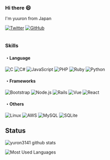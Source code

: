 ### Hi there 😄
I'm yuuron from Japan

[![Twitter](https://img.shields.io/badge/Twitter-%231DA1F2.svg?logo=Twitter&style=flat&logoColor=white)](https://twitter.com/Bluesky_3141)
[![GitHub](https://img.shields.io/badge/-Github-181717.svg?logo=github&style=flat-square)](https://github.com/yuron3141)

#

### Skills

#### ・Language

![C](https://img.shields.io/badge/C-4640b8.svg?logo=C&style=plastic)
![C#](https://img.shields.io/badge/C%23-239120.svg?logo=C-sharp&style=plastic)
![JavaScript](https://img.shields.io/badge/JavaScript-F7DF1E.svg?logo=JavaScript&style=plastic&logoColor=white)
![PHP](https://img.shields.io/badge/PHP-777BB4.svg?logo=PHP&style=plastic&logoColor=ccc)
![Ruby](https://img.shields.io/badge/Ruby-CC342D.svg?logo=Ruby&style=plastic&logoColor=white)
![Python](https://img.shields.io/badge/-Python-F9DC3E.svg?logo=Python&style=plastic)

#### ・Frameworks
![Bootstrap](https://img.shields.io/badge/Bootstrap-%23563D7C.svg?logo=bootstrap&style=plastic&logoColor=white)
![Node.js](https://img.shields.io/badge/Node.js-6DA55F.svg?logo=node.js&style=plastic&logoColor=white)
![Rails](https://img.shields.io/badge/Rails-%23CC0000.svg?logo=ruby-on-rails&style=plastic&logoColor=white)
![Vue](https://img.shields.io/badge/-Vue.js-4FC08D.svg?logo=vue.js&style=plastic)
![React](https://img.shields.io/badge/React-%2320232a.svg?logo=react&style=plastic)

#### ・Others
![Linux](https://img.shields.io/badge/-Linux-6C6694.svg?logo=linux&style=plastic)
![AWS](https://img.shields.io/badge/Amazon_AWS-232F3E.svg?logo=amazon-aws&style=plastic&logoColor=white)
![MySQL](https://img.shields.io/badge/MySQL-%2300f.svg?logo=mysql&style=plastic&logoColor=white)
![SQLite](https://img.shields.io/badge/SQLite-%2307405e.svg?logo=sqlite&style=plastic&logoColor=white)

## Status

![yuron3141 github stats](https://github-readme-stats.vercel.app/api?username=yuron3141&show_icons=true&line_height=24)

![Most Used Languages](https://github-readme-stats.vercel.app/api/top-langs/?username=yuron3141)
